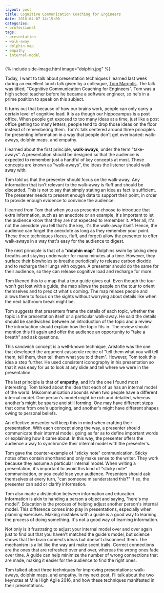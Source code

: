 ```yaml
---
layout: post
title: Cognitive Communication Coaching for Engineers
date: 2016-04-07 14:15:00
categories:
- professional
tags:
- presentation
- walk-away
- dolphin-map
- empathy
- internal-model
---
```


{% include side-image.html image="dolphin.jpg" %}

Today, I want to talk about presentation techniques I learned last week during
an excellent lunch talk given by a colleague, <a
href="https://www.quora.com/profile/Tom-Margolis">Tom Margolis</a>. The talk was
titled, "Cognitive Communication Coaching for Engineers". Tom was a high school
teacher before he became a software engineer, so he's in a prime position to
speak on this subject.

<!--more-->

It turns out that because of how our brains work, people can only carry a
certain level of cognitive load. It is as though our hippocampus is a post
office. When people get exposed to too many ideas at a time, just like a post
office getting too many letters, people tend to drop those ideas on the floor
instead of remembering them. Tom's talk centered around three principles for
presenting information in a way that people don't get overloaded: walk-aways,
dolphin maps, and empathy.

I learned about the first principle, **walk-aways**, under the term
"take-aways". A presentation should be designed so that the audience is expected
to remember just a handful of key concepts at most. These concepts are known as
"walk-aways", the ideas the listener should walk away with.

Tom told us that the presenter should focus on the walk-away. Any information
that isn't relevant to the walk-away is fluff and should be discarded. This is
not to say that simply stating an idea as fact is sufficient. The presenter
needs to present enough data to support their point, in order to provide enough
evidence to convince the audience.

I learned from Tom that when you as presenter choose to introduce that extra
information, such as an anecdote or an example, it's important to let the
audience know that they are not expected to remember it. After all, it's not the
anecdote you tell that's the key, it's the walk-away itself. Hence, the audience
can forget the anecdote as long as they remember your point. These three
techniques (focus, fluff, and forget) allow the presenter to offer walk-aways in
a way that's easy for the audience to digest.

The next principle is that of a "**dolphin map**". Dolphins swim by taking deep
breaths and staying underwater for many minutes at a time. However, they surface
their blowholes to breathe periodically to release carbon dioxide and to
recharge their lungs with oxygen. A presenter should do the same for their
audience, so they can release cognitive load and recharge for more.

Tom likened this to a map that a tour guide gives out. Even though the tour
won't get lost with a guide, the map allows the people on the tour to orient
themselves and to predict what's coming. The map relaxes people and allows them
to focus on the sights without worrying about details like when the next
bathroom break might be.

Tom suggests that presenters frame the details of each topic, whether the topic
is the presentation itself or a particular walk-away. He said the details should
be sandwiched between an introduction of the topic and a review. The
introduction should explain how the topic fits in. The review should  mention
this fit again and offer the audience an opportunity to "take a breath" and ask
questions.

This sandwich concept is a well-known technique, Aristotle was the one that
developed the argument casserole recipe of "tell them what you will tell them,
tell them, then tell them what you told them". However, Tom took this idea a
step further. He used consistent iconography in his presentation so that it was
easy for us to look at any slide and tell where we were in the presentation.

The last principle is that of **empathy**, and it's the one I found most
interesting. Tom talked about the idea that each of us has an internal model of
the world. Miscommunication abounds when two people have a different internal
model. One person's model might be rich and detailed, whereas another's might be
sparse and still forming. One may have different steps that come from one's
upbringing, and another's might have different shapes owing to personal beliefs.

An effective presenter will keep this in mind when crafting their presentation.
With each concept along the way, a presenter should communicate their internal
model, going as far as to define important words or explaining how it came
about. In this way, the presenter offers the audience a way to synchronize their
internal model with the presenter's.

Tom gave the counter-example of "sticky note" communication. Sticky notes often
contain shorthand and only make sense to the writer. They work because they
assume a particular internal model. When writing a presentation, it's important
to avoid this kind of "sticky note" communication, or you could lose your
audience. Presenters should ask themselves at every turn, "can someone
misunderstand this?" If so, the presenter can add or clarify information.

Tom also made a distinction between information and education. Information is
akin to handing a person a object and saying, "here's my model". Education is
the process of helping adjust another person's internal model. This difference
comes into play in presentations, especially when planning exercises. Making
mistakes with a guide is a good way to learning the process of doing something.
It's not a good way of learning information.

Not only is it frustrating to adjust your internal model over and over again
just to find out that you haven't matched the guide's model, but science shows
that the brain connects ideas but doesn't disconnect them. The mechanism is a
lot like the way ant make scent trails. Correct connections are the ones that
are refreshed over and over, whereas the wrong ones fade over time. A guide can
help minimize the number of wrong connections that are made, making it easier
for the audience to find the right ones.

Tom talked about three techniques for improving presentations: walk-aways,
dolphin maps, and empathy. In my next post, I'll talk about the two keynotes at
Mile High Agile 2016, and how these techniques manifested in their
presentations.
